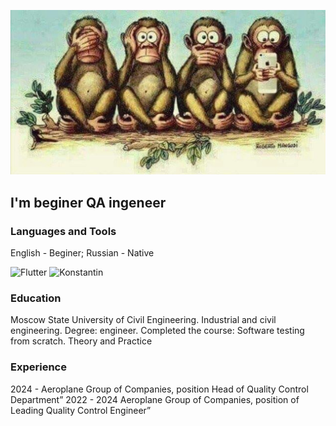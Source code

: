 ![Header](https://github.com/Konstantin271186/Konstantin271186/blob/main/Foto/4164.jpg)

## I'm beginer QA ingeneer

### Languages and Tools
English - Beginer;
Russian - Native

![Flutter](https://img.shields.io/badge/-Flutter-black?style=for-the-badge&logo=javascript)
![Konstantin](https://img.shields.io/badge/-Konstantin-black?style=for-the-badge&logo=javascript)

### Education
Moscow State University of Civil Engineering. Industrial and civil engineering. Degree: engineer.
Completed the course: Software testing from scratch. Theory and Practice

### Experience
2024 - Aeroplane Group of Companies, position Head of Quality Control Department”
2022 - 2024 Aeroplane Group of Companies, position of Leading Quality Control Engineer”
